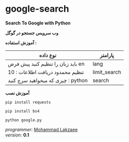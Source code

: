 # google-search
**Search To Google with Python**


**وب سرویس جستجو در گوگل**

**آموزش استفاده :**

نوع داده | پارامتر
------------ | -------------
باید زبان را تنظیم کنید پیش فرض en | lang
تنظیم محمدود دریافت اطلاعات : 10 | limit_search
چیزی که میخواهید سرچ کنید : python | search


**آموزش نصب**


`pip install requests`

`pip install bs4`

`python google.py`


_programmer:_ [Mohammad Lakzaee](t.me/PrgrmrDv)
</br>
_version:_ **0.1**
